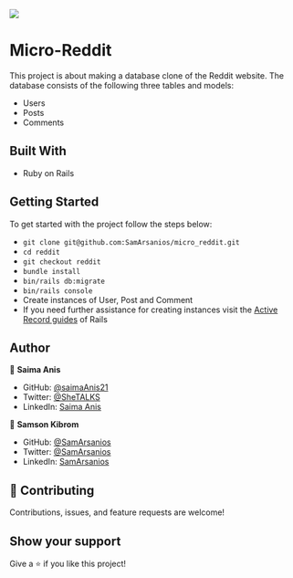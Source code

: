 ![](https://img.shields.io/badge/Microverse-blueviolet)

# Micro-Reddit

This project is about making a database clone of the Reddit website.
The database consists of the following three tables and models:
- Users
- Posts
- Comments

<!--![screenshot](img/src.png)-->

## Built With

- Ruby on Rails

## Getting Started

To get started with the project follow the steps below:
- `git clone git@github.com:SamArsanios/micro_reddit.git`
- `cd reddit`
- `git checkout reddit`
- `bundle install`
- `bin/rails db:migrate`
- `bin/rails console`
- Create instances of User, Post and Comment
- If you need further assistance for creating instances visit the [Active Record guides](https://guides.rubyonrails.org/active_record_basics.html) of Rails

## Author

👤 **Saima Anis**

- GitHub: [@saimaAnis21](https://github.com/@saimaAnis21)
- Twitter: [@SheTALKS](https://twitter.com/@SheTALKS6)
- LinkedIn: [Saima Anis](https://www.linkedin.com/in/saima-anis-3a07921b2/)

👤 **Samson Kibrom**
- GitHub: [@SamArsanios](https://github.com/SamArsanios)
- Twitter: [@SamArsanios](https://twitter.com/SamArsanios)
- LinkedIn: [SamArsanios](https://www.linkedin.com/in/necmigunduz/)

## 🤝 Contributing

Contributions, issues, and feature requests are welcome!

## Show your support

Give a ⭐️ if you like this project!

